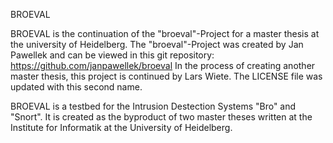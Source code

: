 BROEVAL

BROEVAL is the continuation of the "broeval"-Project for a master thesis at the university of Heidelberg.
The "broeval"-Project was created by Jan Pawellek and can be viewed in this git repository:
https://github.com/janpawellek/broeval
In the process of creating another master thesis, this project is continued by Lars Wiete.
The LICENSE file was updated with this second name.

BROEVAL is a testbed for the Intrusion Destection Systems "Bro" and "Snort". It is created as the byproduct of two master theses written at the Institute for Informatik at the University of Heidelberg.
